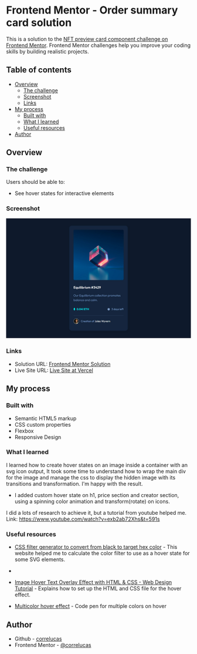 # Frontend Mentor - Order summary card solution

This is a solution to the [NFT preview card component challenge on Frontend Mentor](https://www.frontendmentor.io/challenges/nft-preview-card-component-SbdUL_w0U). Frontend Mentor challenges help you improve your coding skills by building realistic projects. 

## Table of contents

- [Overview](#overview)
  - [The challenge](#the-challenge)
  - [Screenshot](#screenshot)
  - [Links](#links)
- [My process](#my-process)
  - [Built with](#built-with)
  - [What I learned](#what-i-learned)
  - [Useful resources](#useful-resources)
- [Author](#author)

## Overview

### The challenge

Users should be able to:

- See hover states for interactive elements

### Screenshot

![](./screenshot/screenshot-desktop.jpg)



### Links

- Solution URL: [Frontend Mentor Solution](https://www.frontendmentor.io/solutions/nft-preview-card-componente-pure-html-css-ryoB5ePU5)
- Live Site URL: [Live Site at Vercel](https://nft-preview-card-livid-rho.vercel.app/)

## My process

### Built with

- Semantic HTML5 markup
- CSS custom properties
- Flexbox
- Responsive Design


### What I learned

I learned how to create hover states on an image inside a container with an svg icon output, It took some time to understand how to wrap the main div for the image and manage the css to display the hidden image with its transitions and transformation. I'm happy with the result. 

- I added custom hover state on h1, price section and creator section, using a spinning color animation and transform(rotate) on icons.


I did a lots of research to achieve it, but a tutorial from youtube helped me. Link: https://www.youtube.com/watch?v=exb2ab72Xhs&t=591s

### Useful resources

- [CSS filter generator to convert from black to target hex color](https://codepen.io/sosuke/pen/Pjoqqp) - This website helped me to calculate the color filter to use as a hover state for some SVG elements.
- 
- [Image Hover Text Overlay Effect with HTML & CSS - Web Design Tutorial](https://www.youtube.com/watch?v=exb2ab72Xhs&t=591s) - Explains how to set up the HTML and CSS file for the hover effect.

- [Multicolor hover effect](https://codepen.io/divinector/pen/JVVJYY) - Code pen for multiple colors on hover


## Author
- Github - [correlucas](https://github.com/correlucas/order-summary-component)
- Frontend Mentor - [@correlucas](https://www.frontendmentor.io/profile/yourusername)

